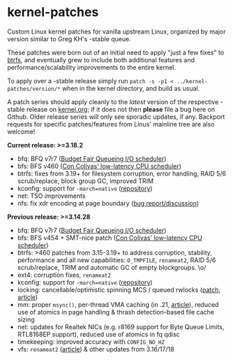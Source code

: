 kernel-patches
==============

Custom Linux kernel patches for vanilla upstream Linux, organized by major
version similar to Greg KH's -stable queue.

These patches were born out of an initial need to apply "just a few fixes"
to [btrfs](https://btrfs.wiki.kernel.org/), and eventually grew to include both
additional features and performance/scalability improvements to the entire kernel.

To apply over a -stable release simply run `patch -s -p1 < ../kernel-patches/version/*` when in the kernel directory, and build as usual.

A patch series should apply cleanly to the *latest* version of the respective -stable release on [kernel.org](https://www.kernel.org/); if it does not then **please** file a bug here on Github. Older release series will only see sporadic updates, if any. Backport requests for specific patches/features from Linus' mainline tree are also welcome!

**Current release: >=3.18.2**

- bfq: BFQ v7r7 ([Budget Fair Queueing I/O scheduler](http://algogroup.unimore.it/people/paolo/disk_sched/))
- bfs: BFS v460 ([Con Colivas' low-latency CPU scheduler](http://ck-hack.blogspot.com/))
- btrfs: fixes from 3.19+ for filesystem corruption, error handling, RAID 5/6 scrub/replace, block group GC, improved TRIM
- kconfig: support for `-march=native` ([repository](https://github.com/graysky2/kernel_gcc_patch))
- net: TSO improvements
- nfs: fix xdr encoding at page boundary ([bug report/discussion](http://thread.gmane.org/gmane.linux.kernel/1852120/))


**Previous release: >=3.14.28**

- bfq: BFQ v7r7 ([Budget Fair Queueing I/O scheduler](http://algogroup.unimore.it/people/paolo/disk_sched/))
- bfs: BFS v454 + SMT-nice patch ([Con Colivas' low-latency CPU scheduler](http://ck-hack.blogspot.com/))
- btrfs: >460 patches from 3.15-3.19+ to address corruption, stability, performance and all new capabilities: `O_TMPFILE`, `renameat2`, RAID 5/6 scrub/replace, TRIM and automatic GC of empty blockgroups. \o/
- ext4: corruption fixes, `renameat2`
- kconfig: support for `-march=native` ([repository](https://github.com/graysky2/kernel_gcc_patch))
- locking: cancellable/optimistic spinning MCS / queued rwlocks ([patch](http://bit.ly/Xq41R6), [article]( http://lwn.net/Articles/590243/))
- mm: proper `msync()`, per-thread VMA caching (in .21, [article](http://lwn.net/Articles/589475/)), reduced use of atomics in page handling & thrash detection-based file cache sizing
- net: updates for Realtek NICs (e.g. r8169 support for Byte Queue Limits, RTL8168EP support), reduced use of atomics in fq qdisc
- timekeeping: improved accuracy with `CONFIG_NO_HZ`
- vfs: `renameat2` ([article](http://lwn.net/Articles/592952/)) & other updates from 3.16/17/18

